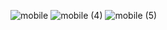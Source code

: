 ![mobile](https://user-images.githubusercontent.com/100428787/213462443-6fcc311d-5892-4ddf-aef8-4f68fff9b35a.png)
![mobile (4)](https://user-images.githubusercontent.com/100428787/213462987-cc410817-c94c-4aa0-8873-82f55c52fedc.png)
![mobile (5)](https://user-images.githubusercontent.com/100428787/213462493-10a73522-7bea-4446-aec3-e7b83d47c80b.png)

